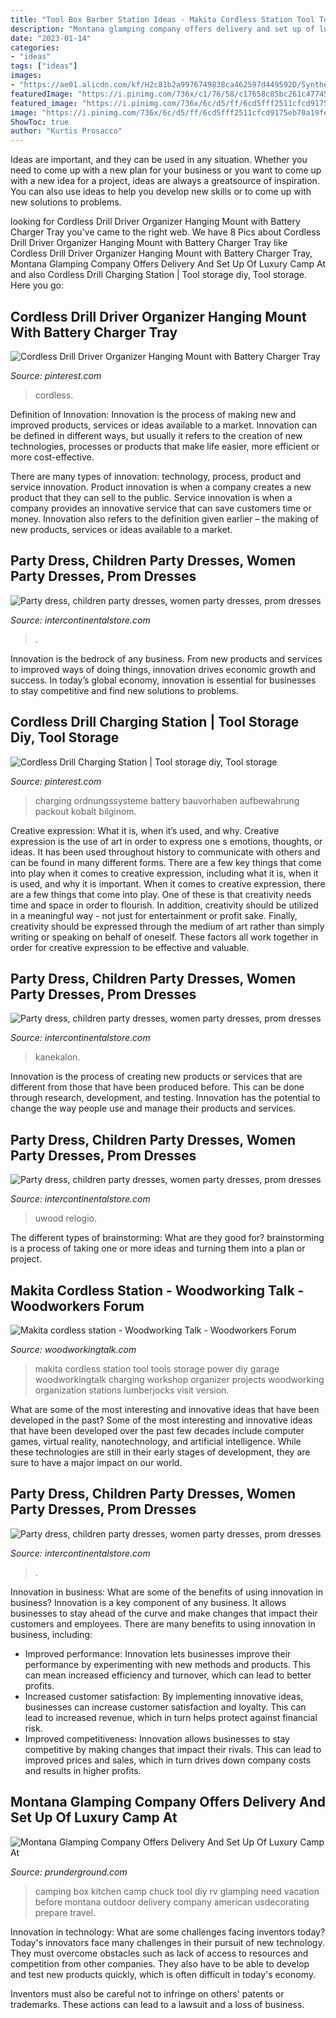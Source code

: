 ```yaml
---
title: "Tool Box Barber Station Ideas - Makita Cordless Station Tool Tools Storage Power Diy Garage Woodworkingtalk Charging Workshop Organizer Projects Woodworking Organization Stations Lumberjocks Visit Version"
description: "Montana glamping company offers delivery and set up of luxury camp at"
date: "2023-01-14"
categories:
- "ideas"
tags: ["ideas"]
images:
- "https://ae01.alicdn.com/kf/H2c81b2a9976749838ca462597d449592D/Synthetic-hair-Braids-Kanekalon-Ombre-Braiding-Hair-Extension-Box-Braid-Hair-Pink-Purple-Yellow-Golden-Colors.jpg_640x640.jpg"
featuredImage: "https://i.pinimg.com/736x/c1/76/58/c17658c85bc261c4774541fe15638c8b.jpg"
featured_image: "https://i.pinimg.com/736x/6c/d5/ff/6cd5fff2511cfcd9175eb70a19fe962e.jpg"
image: "https://i.pinimg.com/736x/6c/d5/ff/6cd5fff2511cfcd9175eb70a19fe962e.jpg"
ShowToc: true
author: "Kurtis Prosacco"
---
```



Ideas are important, and they can be used in any situation. Whether you need to come up with a new plan for your business or you want to come up with a new idea for a project, ideas are always a greatsource of inspiration. You can also use ideas to help you develop new skills or to come up with new solutions to problems.

	

		
looking for Cordless Drill Driver Organizer Hanging Mount with Battery Charger Tray you've came to the right web. We have 8 Pics about Cordless Drill Driver Organizer Hanging Mount with Battery Charger Tray like Cordless Drill Driver Organizer Hanging Mount with Battery Charger Tray, Montana Glamping Company Offers Delivery And Set Up Of Luxury Camp At and also Cordless Drill Charging Station | Tool storage diy, Tool storage. Here you go:
		
    
## Cordless Drill Driver Organizer Hanging Mount With Battery Charger Tray

<img loading=lazy src="https://i.pinimg.com/736x/c1/76/58/c17658c85bc261c4774541fe15638c8b.jpg" onerror="this.onerror=null;this.src='https://tse1.mm.bing.net/th?id=OIP.1INfMTFvVDjHlB3OfOnRvgHaEK&amp;pid=15.1';" alt="Cordless Drill Driver Organizer Hanging Mount with Battery Charger Tray">

_Source: pinterest.com_

>cordless. 

	

Definition of Innovation:
Innovation is the process of making new and improved products, services or ideas available to a market. Innovation can be defined in different ways, but usually it refers to the creation of new technologies, processes or products that make life easier, more efficient or more cost-effective.

There are many types of innovation: technology, process, product and service innovation. Product innovation is when a company creates a new product that they can sell to the public. Service innovation is when a company provides an innovative service that can save customers time or money. Innovation also refers to the definition given earlier – the making of new products, services or ideas available to a market.

    
## Party Dress, Children Party Dresses, Women Party Dresses, Prom Dresses

<img loading=lazy src="https://ae01.alicdn.com/kf/HTB1.TFBax2rK1RkSnhJq6ykdpXay.jpg" onerror="this.onerror=null;this.src='https://tse2.mm.bing.net/th?id=OIP.nPv451NnQsHEaXztKCfj8QHaFd&amp;pid=15.1';" alt="Party dress, children party dresses, women party dresses, prom dresses">

_Source: intercontinentalstore.com_

>. 

	

Innovation is the bedrock of any business. From new products and services to improved ways of doing things, innovation drives economic growth and success. In today’s global economy, innovation is essential for businesses to stay competitive and find new solutions to problems.

    
## Cordless Drill Charging Station | Tool Storage Diy, Tool Storage

<img loading=lazy src="https://i.pinimg.com/736x/6c/d5/ff/6cd5fff2511cfcd9175eb70a19fe962e.jpg" onerror="this.onerror=null;this.src='https://tse3.mm.bing.net/th?id=OIP.2RitV7CfQY27or7OmBerLAHaJ3&amp;pid=15.1';" alt="Cordless Drill Charging Station | Tool storage diy, Tool storage">

_Source: pinterest.com_

>charging ordnungssysteme battery bauvorhaben aufbewahrung packout kobalt bilginom. 

	

Creative expression: What it is, when it’s used, and why.
Creative expression is the use of art in order to express one s emotions, thoughts, or ideas. It has been used throughout history to communicate with others and can be found in many different forms. There are a few key things that come into play when it comes to creative expression, including what it is, when it is used, and why it is important.
When it comes to creative expression, there are a few things that come into play. One of these is that creativity needs time and space in order to flourish. In addition, creativity should be utilized in a meaningful way - not just for entertainment or profit sake. Finally, creativity should be expressed through the medium of art rather than simply writing or speaking on behalf of oneself. These factors all work together in order for creative expression to be effective and valuable.

    
## Party Dress, Children Party Dresses, Women Party Dresses, Prom Dresses

<img loading=lazy src="https://ae01.alicdn.com/kf/H2c81b2a9976749838ca462597d449592D/Synthetic-hair-Braids-Kanekalon-Ombre-Braiding-Hair-Extension-Box-Braid-Hair-Pink-Purple-Yellow-Golden-Colors.jpg_640x640.jpg" onerror="this.onerror=null;this.src='https://tse2.mm.bing.net/th?id=OIP.PMoCx_H52ZEm1ceM6fnjqgHaHa&amp;pid=15.1';" alt="Party dress, children party dresses, women party dresses, prom dresses">

_Source: intercontinentalstore.com_

>kanekalon. 

	

Innovation is the process of creating new products or services that are different from those that have been produced before. This can be done through research, development, and testing. Innovation has the potential to change the way people use and manage their products and services.

    
## Party Dress, Children Party Dresses, Women Party Dresses, Prom Dresses

<img loading=lazy src="https://ae01.alicdn.com/kf/HTB1DpihKFXXXXa6XVXXq6xXFXXX4/2020-Hot-Sell-Men-Dress-Watch-QUartz-UWOOD-Mens-Wooden-Watch-Wood-Wrist-Watches-men-Natural.jpg_640x640.jpg" onerror="this.onerror=null;this.src='https://tse4.mm.bing.net/th?id=OIP.Un10TagJn4X_oWDkp0d22QAAAA&amp;pid=15.1';" alt="Party dress, children party dresses, women party dresses, prom dresses">

_Source: intercontinentalstore.com_

>uwood relogio. 

	

The different types of brainstorming: What are they good for?
brainstorming is a process of taking one or more ideas and turning them into a plan or project.

    
## Makita Cordless Station - Woodworking Talk - Woodworkers Forum

<img loading=lazy src="https://www.woodworkingtalk.com/attachments/f13/79064d1378936188-makita-cordless-station-img_0188.jpg" onerror="this.onerror=null;this.src='https://tse4.mm.bing.net/th?id=OIP.LMYEQnRdoawoav_8VPhHkQHaFj&amp;pid=15.1';" alt="Makita cordless station - Woodworking Talk - Woodworkers Forum">

_Source: woodworkingtalk.com_

>makita cordless station tool tools storage power diy garage woodworkingtalk charging workshop organizer projects woodworking organization stations lumberjocks visit version. 

	

What are some of the most interesting and innovative ideas that have been developed in the past?
Some of the most interesting and innovative ideas that have been developed over the past few decades include computer games, virtual reality, nanotechnology, and artificial intelligence. While these technologies are still in their early stages of development, they are sure to have a major impact on our world.

    
## Party Dress, Children Party Dresses, Women Party Dresses, Prom Dresses

<img loading=lazy src="https://ae01.alicdn.com/kf/H1704dbbe723c44898c0fe83fedee5d9dL/High-Quality-Travis-Scotts-X-6-Retro-Medium-Olive-Men-Basketball-Shoes-Denim-Tinker-Cactus-Oregon.jpg_640x640.jpg" onerror="this.onerror=null;this.src='https://tse4.mm.bing.net/th?id=OIP.KaL5XtuStHY1zWinwTeg6gHaHa&amp;pid=15.1';" alt="Party dress, children party dresses, women party dresses, prom dresses">

_Source: intercontinentalstore.com_

>. 

	

Innovation in business: What are some of the benefits of using innovation in business?
Innovation is a key component of any business. It allows businesses to stay ahead of the curve and make changes that impact their customers and employees. There are many benefits to using innovation in business, including: 
- Improved performance: Innovation lets businesses improve their performance by experimenting with new methods and products. This can mean increased efficiency and turnover, which can lead to better profits. 
- Increased customer satisfaction: By implementing innovative ideas, businesses can increase customer satisfaction and loyalty. This can lead to increased revenue, which in turn helps protect against financial risk. 
- Improved competitiveness: Innovation allows businesses to stay competitive by making changes that impact their rivals. This can lead to improved prices and sales, which in turn drives down company costs and results in higher profits.

    
## Montana Glamping Company Offers Delivery And Set Up Of Luxury Camp At

<img loading=lazy src="http://www.prunderground.com/wp-content/uploads/2012/04/kitchen-box.jpg" onerror="this.onerror=null;this.src='https://tse2.mm.bing.net/th?id=OIP.0NGFeQM9arBI1vJXTJoaUwHaLL&amp;pid=15.1';" alt="Montana Glamping Company Offers Delivery And Set Up Of Luxury Camp At">

_Source: prunderground.com_

>camping box kitchen camp chuck tool diy rv glamping need vacation before montana outdoor delivery company american usdecorating prepare travel. 

	

Innovation in technology: What are some challenges facing inventors today?
Today's innovators face many challenges in their pursuit of new technology. They must overcome obstacles such as lack of access to resources and competition from other companies. They also have to be able to develop and test new products quickly, which is often difficult in today's economy.

Inventors must also be careful not to infringe on others' patents or trademarks. These actions can lead to a lawsuit and a loss of business.

